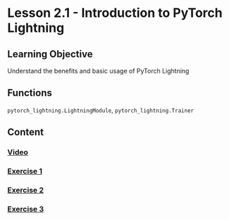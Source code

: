 # Lesson 2.1 - Introduction to PyTorch Lightning

## Learning Objective

Understand the benefits and basic usage of PyTorch Lightning


## Functions

`pytorch_lightning.LightningModule`, `pytorch_lightning.Trainer`

## Content

### [Video](https://drive.google.com/file/d/1pq5FQETP24-Tj-txXhJwHbArjiLB4Q00/view)

### [Exercise 1](https://github.com/bidata-io/dc-scalable-ai/tree/main/ch_2/exercises/2_1/1)

### [Exercise 2](https://github.com/bidata-io/dc-scalable-ai/tree/main/ch_2/exercises/2_1/2)

### [Exercise 3](https://github.com/bidata-io/dc-scalable-ai/tree/main/ch_2/exercises/2_1/3)

